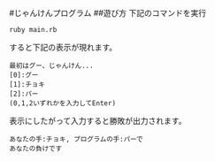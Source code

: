 #じゃんけんプログラム
##遊び方
下記のコマンドを実行
```
ruby main.rb
```
すると下記の表示が現れます。
```
最初はグー、じゃんけん...
[0]:グー
[1]:チョキ
[2]:パー
(0,1,2いずれかを入力してEnter)
```
表示にしたがって入力すると勝敗が出力されます。
```
あなたの手:チョキ, プログラムの手:パーで
あなたの負けです
```
